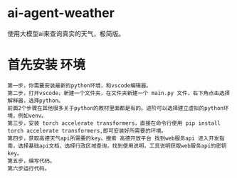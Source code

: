# ai-agent-weather
使用大模型ai来查询真实的天气，极简版。


# 首先安装 环境

    第一步，你需要安装最新的python环境，和vscode编辑器。
    第二步，打开vscode，新建一个文件夹，在文件夹新建一个 main.py 文件，右下角点击选择解释器，选择python。
    前面2个步骤在其他很多关于python的教材里面都是有的。进阶可以选择建立虚拟的python环境，例如venv。
    第三步，安装 torch accelerate transformers，直接在命令行使用 pip install torch accelerate transformers,即可安装好所需要的环境。
    第四步，获取高德天气api所需要的key。搜索 高德开放平台 找到web服务api 进入开发指南，选择基础api文档，选择行政区域查询，找到使用说明，工具说明获取web服务api的密钥key。
    第五步，编写代码。
    第六步运行代码。
